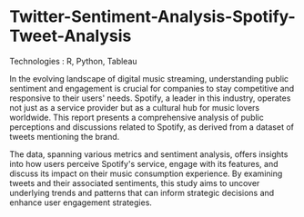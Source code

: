 # Twitter-Sentiment-Analysis-Spotify-Tweet-Analysis

Technologies : R, Python, Tableau

In the evolving landscape of digital music streaming, understanding public sentiment and engagement is crucial for companies to stay competitive and responsive to their users' needs. Spotify, a leader in this industry, operates not just as a service provider but as a cultural hub for music lovers worldwide. This report presents a comprehensive analysis of public perceptions and discussions related to Spotify, as derived from a dataset of tweets mentioning the brand.

The data, spanning various metrics and sentiment analysis, offers insights into how users perceive Spotify's service, engage with its features, and discuss its impact on their music consumption experience. By examining tweets and their associated sentiments, this study aims to uncover underlying trends and patterns that can inform strategic decisions and enhance user engagement strategies.
